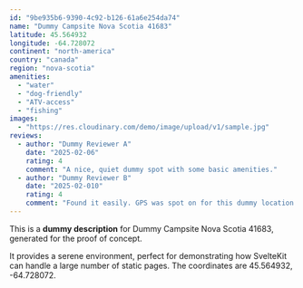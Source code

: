```yaml
---
id: "9be935b6-9390-4c92-b126-61a6e254da74"
name: "Dummy Campsite Nova Scotia 41683"
latitude: 45.564932
longitude: -64.728072
continent: "north-america"
country: "canada"
region: "nova-scotia"
amenities:
  - "water"
  - "dog-friendly"
  - "ATV-access"
  - "fishing"
images:
  - "https://res.cloudinary.com/demo/image/upload/v1/sample.jpg"
reviews:
  - author: "Dummy Reviewer A"
    date: "2025-02-06"
    rating: 4
    comment: "A nice, quiet dummy spot with some basic amenities."
  - author: "Dummy Reviewer B"
    date: "2025-02-010"
    rating: 4
    comment: "Found it easily. GPS was spot on for this dummy location."
---
```


This is a **dummy description** for Dummy Campsite Nova Scotia 41683, generated for the proof of concept.

It provides a serene environment, perfect for demonstrating how SvelteKit can handle a large number of static pages. The coordinates are 45.564932, -64.728072.
